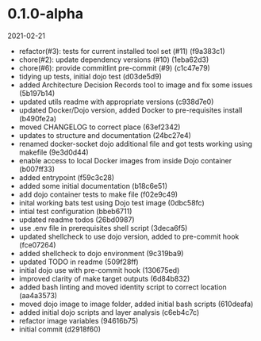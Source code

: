 
0.1.0-alpha
=============
2021-02-21

* refactor(#3): tests for current installed tool set (#11) (f9a383c1)
* chore(#2): update dependency versions (#10) (1eba62d3)
* chore(#6): provide commitlint pre-commit (#9) (c1c47e79)
* tidying up tests, initial dojo test (d03de5d9)
* added Architecture Decision Records tool to image and fix some issues (5b197b14)
* updated utils readme with appropriate versions (c938d7e0)
* updated Docker/Dojo version, added Docker to pre-requisites install (b490fe2a)
* moved CHANGELOG to correct place (63ef2342)
* updates to structure and documentation (24bc27e4)
* renamed docker-socket dojo additional file and got tests working using makefile (9e3d0d44)
* enable access to local Docker images from inside Dojo container (b007ff33)
* added entrypoint (f59c3c28)
* added some initial documentation (b18c6e51)
* add dojo container tests to make file (f02e9c49)
* inital working bats test using Dojo test image (0dbc58fc)
* intial test configuration (bbeb6711)
* updated readme todos (26bd0987)
* use .env file in prerequisites shell script (3deca6f5)
* updated shellcheck to use dojo version, added to pre-commit hook (fce07264)
* added shellcheck to dojo environment (9c319ba9)
* updated TODO in readme (509f28ff)
* initial dojo use with pre-commit hook (130675ed)
* improved clarity of make target outputs (6d84b832)
* added bash linting and moved identity script to correct location (aa4a3573)
* moved dojo image to image folder, added initial bash scripts (610deafa)
* added initial dojo scripts and layer analysis (c6eb4c7c)
* refactor image variables (94616b75)
* initial commit (d2918f60)


